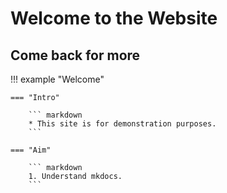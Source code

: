 # Welcome to the Website
## Come back for more

!!! example "Welcome"
  
    === "Intro"

        ``` markdown
        * This site is for demonstration purposes.
        ```

    === "Aim"

        ``` markdown
        1. Understand mkdocs.
        ```
